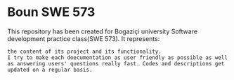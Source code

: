 # Boun SWE 573
This repository has been created for Bogaziçi university Software development practice class(SWE 573).
It represents:
```
the content of its project and its functionality. 
I try to make each doecumentation as user friendly as possible as well as answering users' questions really fast. Codes and descriptions get updated on a regular basis.
```
